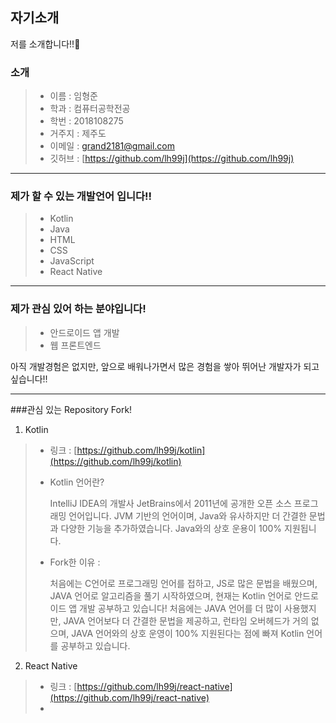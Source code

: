 ## 자기소개

저를 소개합니다!!🫣

### 소개
> + 이름 : 임형준
> + 학과 : 컴퓨터공학전공
> + 학번 : 2018108275
> + 거주지 : 제주도
> + 이메일 : grand2181@gmail.com
> + 깃허브 : [https://github.com/lh99j](https://github.com/lh99j)

---

### 제가 할 수 있는 개발언어 입니다!!

> + Kotlin
> + Java
> + HTML
> + CSS
> + JavaScript
> + React Native

---

### 제가 관심 있어 하는 분야입니다!

> + 안드로이드 앱 개발
> + 웹 프론트엔드

 아직 개발경험은 없지만, 앞으로 배워나가면서 많은 경험을 쌓아 뛰어난 개발자가 되고 싶습니다!!

---

###관심 있는 Repository Fork!

1. Kotlin

> + 링크 : [https://github.com/lh99j/kotlin](https://github.com/lh99j/kotlin)
>
> + Kotlin 언어란? 
>
>   IntelliJ IDEA의 개발사 JetBrains에서 2011년에 공개한 오픈 소스 프로그래밍 언어입니다. 
>   JVM 기반의 언어이며, Java와 유사하지만 더 간결한 문법과 다양한 기능을 추가하였습니다. 
>   Java와의 상호 운용이 100% 지원됩니다.
>
> + Fork한 이유 : 
>
>   처음에는 C언어로 프로그래밍 언어를 접하고, JS로 많은 문법을 배웠으며, JAVA 언어로 알고리즘을 풀기 시작하였으며, 현재는 Kotlin 언어로 안드로이드 앱 개발 공부하고 있습니다!
처음에는 JAVA 언어를 더 많이 사용했지만, JAVA 언어보다 더 간결한 문법을 제공하고, 런타임 오버헤드가 거의 없으며, JAVA 언어와의 상호 운영이 100% 지원된다는 점에 빠져 Kotlin 언어를 공부하고 있습니다.
2. React Native
> + 링크 : [https://github.com/lh99j/react-native](https://github.com/lh99j/react-native)
> + 
